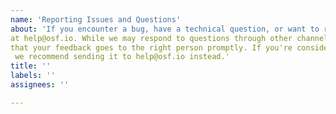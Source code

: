 ```yaml
---
name: 'Reporting Issues and Questions'
about: 'If you encounter a bug, have a technical question, or want to request a feature, please don't hesitate to contact us 
at help@osf.io. While we may respond to questions through other channels, reaching out to us at help@osf.io ensures 
that your feedback goes to the right person promptly. If you're considering posting an issue on our GitHub issues page,
 we recommend sending it to help@osf.io instead.'
title: ''
labels: ''
assignees: ''

---
```


